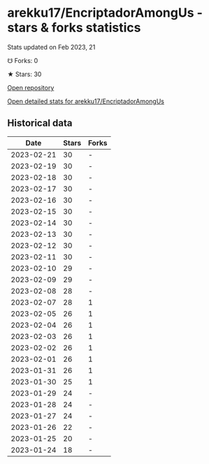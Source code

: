 # arekku17/EncriptadorAmongUs - stars & forks statistics

Stats updated on Feb 2023, 21

☋ Forks: 0

★ Stars: 30

[Open repository](https://github.com/arekku17/EncriptadorAmongUs)

[Open detailed stats for arekku17/EncriptadorAmongUs](https://reviewgithub.com/rep/arekku17/EncriptadorAmongUs)

## Historical data
| Date | Stars | Forks |
|------|-------|-------|
| 2023-02-21 | 30 | - | 
| 2023-02-19 | 30 | - | 
| 2023-02-18 | 30 | - | 
| 2023-02-17 | 30 | - | 
| 2023-02-16 | 30 | - | 
| 2023-02-15 | 30 | - | 
| 2023-02-14 | 30 | - | 
| 2023-02-13 | 30 | - | 
| 2023-02-12 | 30 | - | 
| 2023-02-11 | 30 | - | 
| 2023-02-10 | 29 | - | 
| 2023-02-09 | 29 | - | 
| 2023-02-08 | 28 | - | 
| 2023-02-07 | 28 | 1 | 
| 2023-02-05 | 26 | 1 | 
| 2023-02-04 | 26 | 1 | 
| 2023-02-03 | 26 | 1 | 
| 2023-02-02 | 26 | 1 | 
| 2023-02-01 | 26 | 1 | 
| 2023-01-31 | 26 | 1 | 
| 2023-01-30 | 25 | 1 | 
| 2023-01-29 | 24 | - | 
| 2023-01-28 | 24 | - | 
| 2023-01-27 | 24 | - | 
| 2023-01-26 | 22 | - | 
| 2023-01-25 | 20 | - | 
| 2023-01-24 | 18 | - | 

